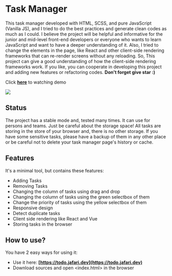 # Task Manager

This task manager developed with HTML, SCSS, and pure JavaScript (Vanilla JS), and I tried to do the best practices and generate clean codes as much as I could. I believe the project will be helpful and informative for the junior and mid-level front-end developers or everyone who wants to learn JavaScript and want to have a deeper understanding of it. Also, I tried to change the elements in the page, like React and other client-side rendering frameworks that can re-render screens without any reloading. So, This project can give a good understanding of how the client-side rendering frameworks work. If you like, you can cooperate in developing this project and adding new features or refactoring codes. <strong>Don't forget give star :)</strong>


Click <strong>[here](https://todo.jafari.dev)</strong> to watching demo

<p>
  <img src="https://user-images.githubusercontent.com/37804060/121263860-8201bb80-c8cb-11eb-8c7e-faa0c5bbf3b1.png" />
</p>


## Status
The project has a stable mode and, tested many times. It can use for persons and teams. Just be careful about the storage space! All tasks are storing in the store of your browser and, there is no other storage. If you have some sensitive tasks, please have a backup of them in any other place or be careful not to delete your task manager page's history or cache.


## Features
It's a minimal tool, but contains these features:

- Adding Tasks
- Removing Tasks
- Changing the column of tasks using drag and drop
- Changing the column of tasks using the green selectbox of them
- Change the priority of tasks using the yellow selectbox of them
- Responsive design
- Detect duplicate tasks
- Client side rendering like React and Vue
- Storing tasks in the browser


## How to use?
You have 2 easy ways for using it:
- Use it here: <strong>[https://todo.jafari.dev](https://todo.jafari.dev)</strong>
- Download sources and open <index.html> in the browser